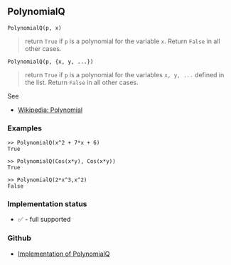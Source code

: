 ## PolynomialQ
 
```
PolynomialQ(p, x)
```

> return `True` if `p` is a polynomial for the variable `x`. Return `False` in all other cases.
 
```
PolynomialQ(p, {x, y, ...})
```

> return `True` if `p` is a polynomial for the variables `x, y, ...` defined in the list. Return `False` in all other cases.

See
* [Wikipedia: Polynomial](https://en.wikipedia.org/wiki/Polynomial)

### Examples

```
>> PolynomialQ(x^2 + 7*x + 6) 
True

>> PolynomialQ(Cos(x*y), Cos(x*y))
True

>> PolynomialQ(2*x^3,x^2) 
False
```






### Implementation status

* &#x2705; - full supported

### Github

* [Implementation of PolynomialQ](https://github.com/axkr/symja_android_library/blob/master/symja_android_library/matheclipse-core/src/main/java/org/matheclipse/core/builtin/Algebra.java#L3487) 
